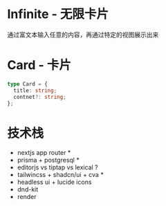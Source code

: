 # Infinite - 无限卡片

通过富文本输入任意的内容，再通过特定的视图展示出来

# Card - 卡片

```ts
type Card = {
  title: string;
  contnet?: string;
};
```

# 技术栈

- nextjs app router \*
- prisma + postgresql \*
- editorjs vs tiptap vs lexical ?
- tailwincss + shadcn/ui + cva \*
- headless ui + lucide icons
- dnd-kit
- render
